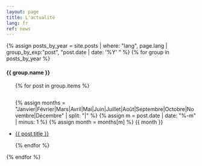 ```yaml
---
layout: page
title: L'actualité
lang: fr
ref: news
---
```


<div class="archive">

<div class="timeline" id="timeline">
{% assign posts_by_year = site.posts | where: "lang", page.lang | group_by_exp:"post", "post.date | date: '%Y' " %}
{% for group in posts_by_year %}
<div class="archive-title">
<h4 class="archive-year">{{ group.name }}</h4>
</div>

<ul>
{% for post in group.items %}
<li><div style="width:100%;float:left;">

{% assign months = "Janvier|Février|Mars|Avril|Mai|Juin|Juillet|Août|Septembre|Octobre|Novembre|Décembre" | split: "|" %}
{% assign m = post.date | date: "%-m" | minus: 1 %}
{% assign month = months[m] %}
{{ month }}

</div>

<a href="{{ site.url }}{{ post.url }}">{{ post.title }}</a></li>
{% endfor %}
</ul>

{% endfor %}
</div>

</div>
